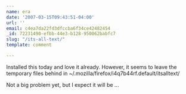 ```yaml
---
name: era
date: '2007-03-15T09:43:51-04:00'
url: ''
email: c4ea7da22fd3dfccba6f34ce42482454
_id: 72231490-efbb-44e3-b128-950062babfc7
slug: "/its-all-text/"
template: comment

---
```


Installed this today and love it already. However, it seems to leave the temporary files behind in ~/.mozilla/firefox/i4q7b44rf.default/itsalltext/

Not a big problem yet, but I expect it will be ...
